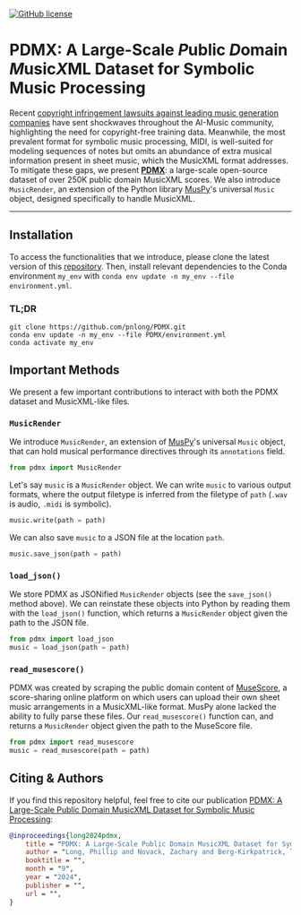 [![GitHub license](https://img.shields.io/github/license/pnlong/PDMX)](https://github.com/pnlong/PDMX/blob/master/LICENSE)

# PDMX: A Large-Scale *P*ublic *D*omain *M*usic*X*ML Dataset for Symbolic Music Processing

Recent [copyright infringement lawsuits against leading music generation companies](https://www.riaa.com/record-companies-bring-landmark-cases-for-responsible-ai-againstsuno-and-udio-in-boston-and-new-york-federal-courts-respectively) have sent shockwaves throughout the AI-Music community, highlighting the need for copyright-free training data. Meanwhile, the most prevalent format for symbolic music processing, MIDI, is well-suited for modeling sequences of notes but omits an abundance of extra musical information present in sheet music, which the MusicXML format addresses. To mitigate these gaps, we present **[PDMX]()**: a large-scale open-source dataset of over 250K public domain MusicXML scores. We also introduce `MusicRender`, an extension of the Python library [MusPy](https://hermandong.com/muspy/doc/muspy.html)'s universal `Music` object, designed specifically to handle MusicXML.

---

## Installation

To access the functionalities that we introduce, please clone the latest version of this [repository](https://github.com/pnlong/PDMX). Then, install relevant dependencies to the Conda environment `my_env` with `conda env update -n my_env --file environment.yml`.

### TL;DR

```
git clone https://github.com/pnlong/PDMX.git
conda env update -n my_env --file PDMX/environment.yml
conda activate my_env
```



## Important Methods

We present a few important contributions to interact with both the PDMX dataset and MusicXML-like files.

### `MusicRender`

We introduce `MusicRender`, an extension of [MusPy](https://hermandong.com/muspy/doc/muspy.html)'s universal `Music` object, that can hold musical performance directives through its `annotations` field.

```python
from pdmx import MusicRender
```

Let's say `music` is a `MusicRender` object. We can write `music` to various output formats, where the output filetype is inferred from the filetype of `path` (`.wav` is audio, `.midi` is symbolic).

```python
music.write(path = path)
```

We can also save `music` to a JSON file at the location `path`.

```python
music.save_json(path = path)
```

### `load_json()`

We store PDMX as JSONified `MusicRender` objects (see the `save_json()` method above). We can reinstate these objects into Python by reading them with the `load_json()` function, which returns a `MusicRender` object given the path to the JSON file.

```python
from pdmx import load_json
music = load_json(path = path)
```

### `read_musescore()`

PDMX was created by scraping the public domain content of [MuseScore](https://musescore.com), a score-sharing online platform on which users can upload their own sheet music arrangements in a MusicXML-like format. MusPy alone lacked the ability to fully parse these files. Our `read_musescore()` function can, and returns a `MusicRender` object given the path to the MuseScore file.

```python
from pdmx import read_musescore
music = read_musescore(path = path)
```



## Citing & Authors

If you find this repository helpful, feel free to cite our publication [PDMX: A Large-Scale Public Domain MusicXML Dataset for Symbolic Music Processing]():

```bibtex
@inproceedings{long2024pdmx,
    title = "PDMX: A Large-Scale Public Domain MusicXML Dataset for Symbolic Music Processing",
    author = "Long, Phillip and Novack, Zachary and Berg-Kirkpatrick, Taylor and McAuley, Julian",
    booktitle = "",
    month = "9",
    year = "2024",
    publisher = "",
    url = "",
}
```

